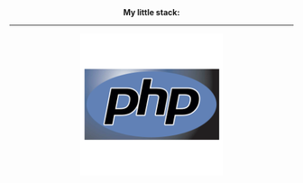 <center><b>Мy little stack:</b>
    <hr>
    <img height="50%" width="50%" src='https://github.com/devicons/devicon/blob/master/icons/php/php-original.svg'>
